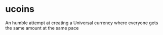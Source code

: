 # ucoins
An humble attempt at creating a Universal currency where everyone gets the same amount at the same pace
